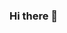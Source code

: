 ### Hi there 👋

<!--
**Adarsh9136/Adarsh9136** is a ✨ _special_ ✨ repository because its `README.md` (this file) appears on your GitHub profile.

Here are some ideas to get you started:

- 🔭 I’m currently working on MyInfra.app
- 🌱 I’m currently learning DevOps
- 👯 I’m looking to collaborate on Open Source
- 💬 Ask me about Flutter... 
- 📫 How to reach me: adarshkashyap1muz@gmail.com
-->
